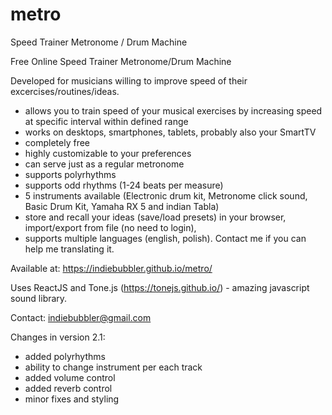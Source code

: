 # metro
Speed Trainer Metronome / Drum Machine

Free Online Speed Trainer Metronome/Drum Machine

Developed for musicians willing to improve speed of their excercises/routines/ideas.
 
- allows you to train speed of your musical exercises by increasing speed at specific interval within defined range
- works on desktops, smartphones, tablets, probably also your SmartTV
- completely free
- highly customizable to your preferences
- can serve just as a regular metronome
- supports polyrhythms 
- supports odd rhythms (1-24 beats per measure)
- 5 instruments available (Electronic drum kit, Metronome click sound, Basic Drum Kit, Yamaha RX 5 and indian Tabla)
- store and recall your ideas (save/load presets) in your browser, import/export from file (no need to login),
- supports multiple languages (english, polish). Contact me if you can help me translating it.

Available at: https://indiebubbler.github.io/metro/

Uses ReactJS and Tone.js (https://tonejs.github.io/) - amazing javascript sound library.

Contact: indiebubbler@gmail.com

Changes in version 2.1:
- added polyrhythms
- ability to change instrument per each track
- added volume control
- added reverb control
- minor fixes and styling
